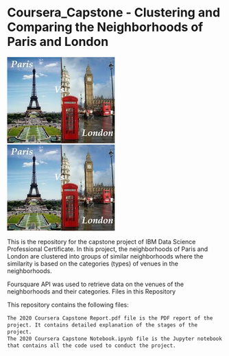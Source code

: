 # Coursera_Capstone - Clustering and Comparing the Neighborhoods of Paris and London

![alt text](https://github.com/VeroLabeau/Coursera_Capstone_Project/blob/main/Paris%20vs%20London.jpg?raw=true)
![alt text](https://github.com/VeroLabeau/Coursera_Capstone_Project/blob/main/Paris%20vs%20London.jpg?raw=true)

This is the repository for the capstone project of IBM Data Science Professional Certificate. In this project, the neighborhoods of Paris and London are clustered into groups of similar neighborhoods where the similarity is based on the categories (types) of venues in the neighborhoods.

Foursquare API was used to retrieve data on the venues of the neighborhoods and their categories.
Files in this Repository

This repository contains the following files:

    The 2020 Coursera Capstone Report.pdf file is the PDF report of the project. It contains detailed explanation of the stages of the project.
    The 2020 Coursera Capstone Notebook.ipynb file is the Jupyter notebook that contains all the code used to conduct the project.
   
